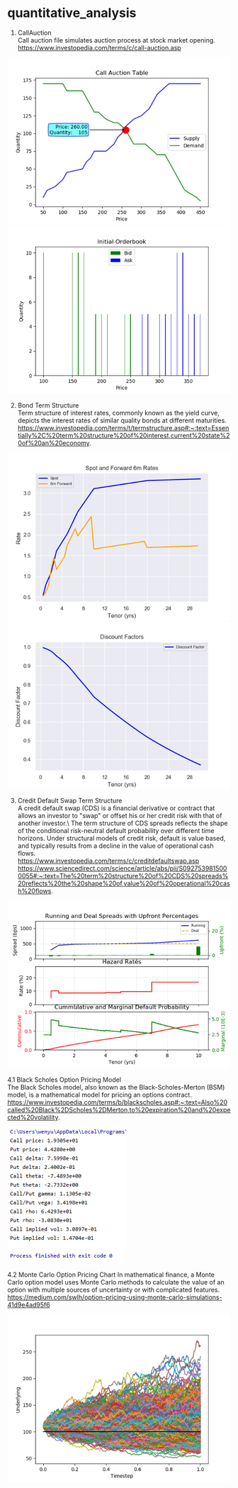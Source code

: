 # quantitative_analysis
1. CallAuction\
Call auction file simulates auction process at stock market opening.\
https://www.investopedia.com/terms/c/call-auction.asp

![](images/call_auction_plot.png)
![](images/order_book_plot.png)

2. Bond Term Structure\
Term structure of interest rates, commonly known as the yield curve, depicts the interest rates of similar quality bonds at different maturities.\
https://www.investopedia.com/terms/t/termstructure.asp#:~:text=Essentially%2C%20term%20structure%20of%20interest,current%20state%20of%20an%20economy.

![](images/bond3.png)
![](images/bond4.png)

3. Credit Default Swap Term Structure\
A credit default swap (CDS) is a financial derivative or contract that allows an investor to "swap" or offset his or her credit risk with that of another investor.\ The term structure of CDS spreads reflects the shape of the conditional risk-neutral default probability over different time horizons. Under structural models of credit risk, default is value based, and typically results from a decline in the value of operational cash flows.\
https://www.investopedia.com/terms/c/creditdefaultswap.asp
https://www.sciencedirect.com/science/article/abs/pii/S0927539815000055#:~:text=The%20term%20structure%20of%20CDS%20spreads%20reflects%20the%20shape%20of,value%20of%20operational%20cash%20flows.

![](images/CDS_1.png)


4.1 Black Scholes Option Pricing Model\
The Black Scholes model, also known as the Black-Scholes-Merton (BSM) model, is a mathematical model for pricing an options contract.\
https://www.investopedia.com/terms/b/blackscholes.asp#:~:text=Also%20called%20Black%2DScholes%2DMerton,to%20expiration%20and%20expected%20volatility.

![](images/bs.PNG)

4.2 Monte Carlo Option Pricing Chart
In mathematical finance, a Monte Carlo option model uses Monte Carlo methods to calculate the value of an option with multiple sources of uncertainty or with complicated features.\
https://medium.com/swlh/option-pricing-using-monte-carlo-simulations-41d9e4ad95f6

![](images/mc_option.png)
